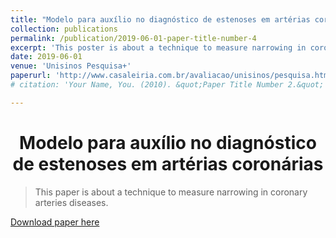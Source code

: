 ```yaml
---
title: "Modelo para auxílio no diagnóstico de estenoses em artérias coronárias"
collection: publications
permalink: /publication/2019-06-01-paper-title-number-4
excerpt: 'This poster is about a technique to measure narrowing in coronary arteries diseases.'
date: 2019-06-01
venue: 'Unisinos Pesquisa+'
paperurl: 'http://www.casaleiria.com.br/avaliacao/unisinos/pesquisa.html#page=34'
# citation: 'Your Name, You. (2010). &quot;Paper Title Number 2.&quot; <i>Journal 1</i>. 1(2).'

---
```


<h1 align="center">
  <a>Modelo para auxílio no diagnóstico de estenoses em artérias coronárias</a>
  <br/> 
</h1>

> This paper is about a technique to measure narrowing in coronary arteries diseases. 

[Download paper here](http://www.casaleiria.com.br/avaliacao/unisinos/pesquisa.html#page=34)

<!-- Recommended citation: Your Name, You. (2010). "Paper Title Number 2." <i>Journal 1</i>. 1(2). -->